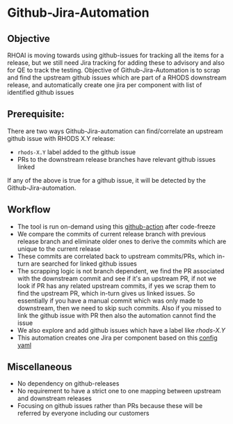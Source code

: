 Github-Jira-Automation
====================
Objective
---------
RHOAI is moving towards using github-issues for tracking all the items for a release, but we still need Jira tracking for adding these to advisory and also for QE to track the testing.
Objective of Github-Jira-Automation is to scrap and find the upstream github issues which are part of a RHODS downstream release, and automatically create one jira per component with list of identified github issues

Prerequisite:
------------
There are two ways Github-Jira-automation can find/correlate an upstream github issue with RHODS X.Y release:
* `rhods-X.Y` label added to the github issue
* PRs to the downstream release branches have relevant github issues linked

If any of the above is true for a github issue, it will be detected by the Github-Jira-automation.


Workflow
----------
* The tool is run on-demand using this [github-action](https://github.com/dchourasia/Github-JIRA-Automation/actions/workflows/githb-jira-automation.yaml) after code-freeze
* We compare the commits of current release branch with previous release branch and eliminate older ones to derive the commits which are unique to the current release
* These commits are correlated back to upstream commits/PRs, which in-turn are searched for linked github issues
* The scrapping logic is not branch dependent, we find the PR associated with the downstream commit and see if it's an upstream PR, if not we look if PR has any related upstream commits, if yes we scrap them to find the upstream PR, which in-turn gives us linked issues. So essentially if you have a manual commit which was only made to downstream, then we need to skip such commits. Also if you missed to link the github issue with PR then also the automation cannot find the issue
* We also explore and add github issues which have a label like *rhods-X.Y* 
* This automation creates one Jira per component based on this [config yaml](https://github.com/dchourasia/Github-JIRA-Automation/blob/main/config/components.json) 

Miscellaneous
----------
* No dependency on github-releases
* No requirement to have a strict one to one mapping between upstream and downstream releases
* Focusing on github issues rather than PRs because these will be referred by everyone including our customers

